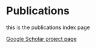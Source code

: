 ---
---

# Publications

this is the publications index page

[Google Scholar project page](https://scholar.google.com/citations?user=ueMcfOcAAAAJ)
